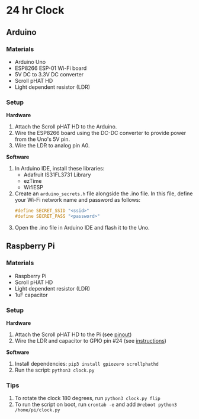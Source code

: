 # 24 hr Clock

## Arduino

### Materials

* Arduino Uno
* ESP8266 ESP-01 Wi-Fi board
* 5V DC to 3.3V DC converter
* Scroll pHAT HD
* Light dependent resistor (LDR)

### Setup

**Hardware**

1. Attach the Scroll pHAT HD to the Arduino.
1. Wire the ESP8266 board using the DC-DC converter to provide power from the Uno's 5V pin.
1. Wire the LDR to analog pin A0.

**Software**

1. In Arduino IDE, install these libraries:
    * Adafruit IS31FL3731 Library
    * ezTime
    * WifiESP
1. Create an `arduino_secrets.h` file alongside the .ino file. In this file, define your Wi-Fi network name and password as follows:
    ```c
    #define SECRET_SSID "<ssid>"
    #define SECRET_PASS "<password>"
    ```
1. Open the .ino file in Arduino IDE and flash it to the Uno.

## Raspberry Pi

### Materials

* Raspberry Pi
* Scroll pHAT HD
* Light dependent resistor (LDR)
* 1uF capacitor

### Setup

**Hardware**

1. Attach the Scroll pHAT HD to the Pi (see [pinout](https://pinout.xyz/pinout/scroll_phat_hd))
1. Wire the LDR and capacitor to GPIO pin #24 (see [instructions](https://gpiozero.readthedocs.io/en/stable/api_input.html#lightsensor-ldr))

**Software**

1. Install dependencies: `pip3 install gpiozero scrollphathd`
1. Run the script: `python3 clock.py`

### Tips

1. To rotate the clock 180 degrees, run `python3 clock.py flip`
1. To run the script on boot, run `crontab -e` and add `@reboot python3 /home/pi/clock.py`
